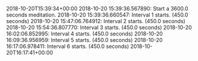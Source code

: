 2018-10-20T15:39:34+00:00
2018-10-20 15:39:36.567890: Start a 3600.0 seconds meditation.
2018-10-20 15:39:36.660547: Interval 1 starts. (450.0 seconds)
2018-10-20 15:47:06.764912: Interval 2 starts. (450.0 seconds)
2018-10-20 15:54:36.807770: Interval 3 starts. (450.0 seconds)
2018-10-20 16:02:06.852995: Interval 4 starts. (450.0 seconds)
2018-10-20 16:09:36.956959: Interval 5 starts. (450.0 seconds)
2018-10-20 16:17:06.978411: Interval 6 starts. (450.0 seconds)
2018-10-20T16:17:41+00:00
